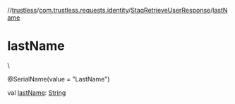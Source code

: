//[trustless](../../../index.md)/[com.trustless.requests.identity](../index.md)/[StaqRetrieveUserResponse](index.md)/[lastName](last-name.md)

# lastName

\

@SerialName(value = &quot;LastName&quot;)

val [lastName](last-name.md): [String](https://kotlinlang.org/api/latest/jvm/stdlib/kotlin/-string/index.html)
